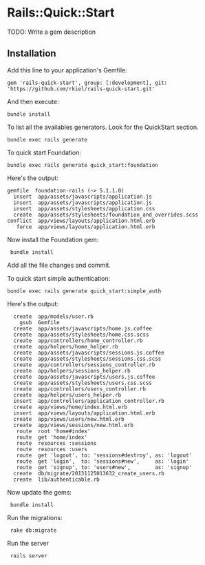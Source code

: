# Rails::Quick::Start

TODO: Write a gem description

## Installation

Add this line to your application's Gemfile:

    gem 'rails-quick-start', group: [:development], git: 'https://github.com/rkiel/rails-quick-start.git'

And then execute:

    bundle install

To list all the availables generators. Look for the QuickStart section.

    bundle exec rails generate

To quick start Foundation:

    bundle exec rails generate quick_start:foundation

Here's the output:

    gemfile  foundation-rails (~> 5.1.1.0)
      insert  app/assets/javascripts/application.js
      insert  app/assets/javascripts/application.js
      insert  app/assets/stylesheets/application.css
      create  app/assets/stylesheets/foundation_and_overrides.scss
    conflict  app/views/layouts/application.html.erb
       force  app/views/layouts/application.html.erb

Now install the Foundation gem:

     bundle install

Add all the file changes and commit.

To quick start simple authentication:

    bundle exec rails generate quick_start:simple_auth

Here's the output:

      create  app/models/user.rb
        gsub  Gemfile
      create  app/assets/javascripts/home.js.coffee
      create  app/assets/stylesheets/home.css.scss
      create  app/controllers/home_controller.rb
      create  app/helpers/home_helper.rb
      create  app/assets/javascripts/sessions.js.coffee
      create  app/assets/stylesheets/sessions.css.scss
      create  app/controllers/sessions_controller.rb
      create  app/helpers/sessions_helper.rb
      create  app/assets/javascripts/users.js.coffee
      create  app/assets/stylesheets/users.css.scss
      create  app/controllers/users_controller.rb
      create  app/helpers/users_helper.rb
      insert  app/controllers/application_controller.rb
      create  app/views/home/index.html.erb
      insert  app/views/layouts/application.html.erb
      create  app/views/users/new.html.erb
      create  app/views/sessions/new.html.erb
       route  root 'home#index'
       route  get 'home/index'
       route  resources :sessions
       route  resources :users
       route  get 'logout', to: 'sessions#destroy', as: 'logout'
       route  get 'login',  to: 'sessions#new',     as: 'login'
       route  get 'signup', to: 'users#new',        as: 'signup'
      create  db/migrate/20131125013632_create_users.rb
      create  lib/authenticable.rb

Now update the gems:

     bundle install

Run the migrations:

     rake db:migrate

Run the server

     rails server


